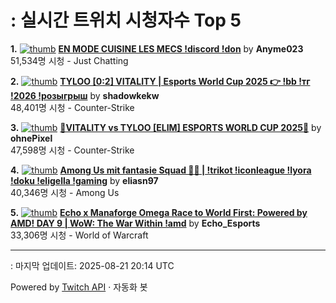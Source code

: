 # : 실시간 트위치 시청자수 Top 5

**1.** [![thumb](https://static-cdn.jtvnw.net/previews-ttv/live_user_anyme023-320x180.jpg)](https://twitch.tv/Anyme023)
**[EN MODE CUISINE LES MECS !discord !don](https://twitch.tv/Anyme023)** by **Anyme023**<br>51,534명 시청  - Just Chatting

**2.** [![thumb](https://static-cdn.jtvnw.net/previews-ttv/live_user_shadowkekw-320x180.jpg)](https://twitch.tv/shadowkekw)
**[TYLOO [0:2] VITALITY | Esports World Cup 2025 👉 !bb !тг !2026 !розыгрыш](https://twitch.tv/shadowkekw)** by **shadowkekw**<br>48,401명 시청  - Counter-Strike

**3.** [![thumb](https://static-cdn.jtvnw.net/previews-ttv/live_user_ohnepixel-320x180.jpg)](https://twitch.tv/ohnePixel)
**[🔴VITALITY vs TYLOO [ELIM] ESPORTS WORLD CUP 2025🔴](https://twitch.tv/ohnePixel)** by **ohnePixel**<br>47,598명 시청  - Counter-Strike

**4.** [![thumb](https://static-cdn.jtvnw.net/previews-ttv/live_user_eliasn97-320x180.jpg)](https://twitch.tv/eliasn97)
**[Among Us mit fantasie Squad 🤯🔥 | !trikot !iconleague !lyora !doku !eligella !gaming](https://twitch.tv/eliasn97)** by **eliasn97**<br>40,346명 시청  - Among Us

**5.** [![thumb](https://static-cdn.jtvnw.net/previews-ttv/live_user_echo_esports-320x180.jpg)](https://twitch.tv/Echo_Esports)
**[Echo x Manaforge Omega Race to World First: Powered by AMD!  DAY 9 | WoW: The War Within !amd](https://twitch.tv/Echo_Esports)** by **Echo_Esports**<br>33,306명 시청  - World of Warcraft


---
: 마지막 업데이트: 2025-08-21 20:14 UTC

Powered by [Twitch API](https://dev.twitch.tv/docs/api/reference) · 자동화 봇